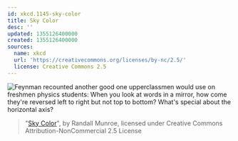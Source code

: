 ```yaml
---
id: xkcd.1145-sky-color
title: Sky Color
desc: ''
updated: 1355126400000
created: 1355126400000
sources:
  name: xkcd
  url: 'https://creativecommons.org/licenses/by-nc/2.5/'
  license: Creative Commons 2.5
---
```

![Feynman recounted another good one upperclassmen would use on freshmen physics students: When you look at words in a mirror, how come they're reversed left to right but not top to bottom? What's special about the horizontal axis?](https://imgs.xkcd.com/comics/sky_color.png)
> "[Sky Color](https://xkcd.com/1145/)", by Randall Munroe, licensed under Creative Commons Attribution-NonCommercial 2.5 License
